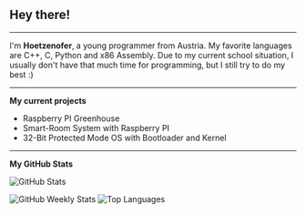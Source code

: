 ## Hey there!

---

I'm **Hoetzenofer**, a young programmer from Austria.
My favorite languages are C++, C, Python and x86 Assembly.
Due to my current school situation, I usually don't have that much time for programming, but I still try to do my best :)

---

**My current projects**
- Raspberry PI Greenhouse
- Smart-Room System with Raspberry PI
- 32-Bit Protected Mode OS with Bootloader and Kernel

---

**My GitHub Stats**

![GitHub Stats](https://github-profile-summary-cards.vercel.app/api/cards/profile-details?username=hoetzenofer&theme=dark)

![GitHub Weekly Stats](https://github-readme-streak-stats.herokuapp.com/?user=hoetzenofer&theme=dark)
![Top Languages](https://github-readme-stats.vercel.app/api/top-langs/?username=hoetzenofer&layout=compact&theme=dark)

<!--
**hoetzenofer/hoetzenofer** is a ✨ _special_ ✨ repository because its `README.md` (this file) appears on your GitHub profile.

Here are some ideas to get you started:

- 🔭 I’m currently working on ...
- 🌱 I’m currently learning ...
- 👯 I’m looking to collaborate on ...
- 🤔 I’m looking for help with ...
- 💬 Ask me about ...
- 📫 How to reach me: ...
- 😄 Pronouns: ...
- ⚡ Fun fact: ...
-->
